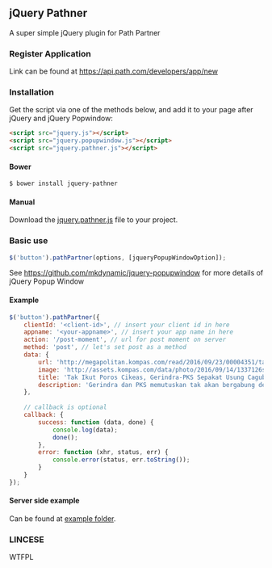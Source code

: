 ## jQuery Pathner
A super simple jQuery plugin for Path Partner

### Register Application
Link can be found at https://api.path.com/developers/app/new

### Installation
Get the script via one of the methods below, and add it to your page after jQuery and jQuery Popwindow:

```html
<script src="jquery.js"></script>
<script src="jquery.popupwindow.js"></script>
<script src="jquery.pathner.js"></script>
```

#### Bower
```sh
$ bower install jquery-pathner
```

#### Manual
Download the [jquery.pathner.js](https://github.com/semarketir/jquery-pathner/raw/master/dist/jquery.pathner.js) file to your project.


### Basic use
```js
$('button').pathPartner(options, [jqueryPopupWindowOption]);
```
See https://github.com/mkdynamic/jquery-popupwindow for more details of jQuery Popup Window

#### Example
```js
$('button').pathPartner({
    clientId: '<client-id>', // insert your client id in here
    appname: '<your-appname>', // insert your app name in here
    action: '/post-moment', // url for post moment on server
    method: 'post', // let's set post as a method
    data: {
        url: 'http://megapolitan.kompas.com/read/2016/09/23/00004351/tak.ikut.poros.cikeas.gerindra-pks.sepakat.usung.cagub.dan.cawagub.dki',
        image: 'http://assets.kompas.com/data/photo/2016/09/14/1337126sandiaga780x390.jpg',
        title: 'Tak Ikut Poros Cikeas, Gerindra-PKS Sepakat Usung Cagub dan Cawagub DKI',
        description: 'Gerindra dan PKS memutuskan tak akan bergabung dengan poros Cikeas.'
    },
    
    // callback is optional
    callback: {
        success: function (data, done) {
            console.log(data);
            done();
        },
        error: function (xhr, status, err) {
            console.error(status, err.toString());
        }
    }
});
```

#### Server side example
Can be found at [example folder](https://github.com/semarketir/jquery-pathner/tree/master/example).

### LINCESE
WTFPL
